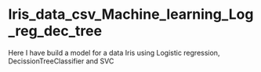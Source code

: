 # Iris_data_csv_Machine_learning_Log_reg_dec_tree
Here I have build a model for a data Iris using Logistic regression, DecissionTreeClassifier and SVC
